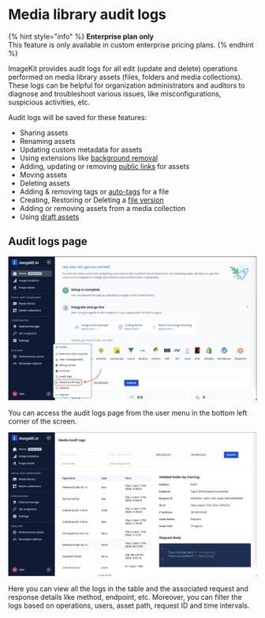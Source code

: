 # Media library audit logs

{% hint style="info" %}
**Enterprise plan only**\
This feature is only available in custom enterprise pricing plans.
{% endhint %}

ImageKit provides audit logs for all edit (update and delete) operations performed on media library assets (files, folders and media collections).
These logs can be helpful for organization administrators and auditors to diagnose and troubleshoot various issues, like misconfigurations, suspicious activities, etc.

Audit logs will be saved for these features:

- Sharing assets
- Renaming assets
- Updating custom metadata for assets
- Using extensions like [background removal](../extensions/overview/background-removal.md)
- Adding, updating or removing [public links](../collaboration-and-sharing/public-shareable-links.md) for assets
- Moving assets
- Deleting assets
- Adding & removing tags or [auto-tags](../extensions/overview/ai-based-auto-tagging.md) for a file
- Creating, Restoring or Deleting a [file version](../media-library/overview/asset-versioning.md)
- Adding or removing assets from a media collection
- Using [draft assets](../media-library/overview/draft-assets.md)

## Audit logs page

![Media Audit logs option in user menu](../.gitbook/assets/media-lib-audit-logs-in-menu.png)

You can access the audit logs page from the user menu in the bottom left corner of the screen.

![Media Audit logs section](../.gitbook/assets/media-lib-audit-logs-screen.png)

Here you can view all the logs in the table and the associated request and response details like method, endpoint, etc. Moreover, you can filter the logs based on operations, users, asset path, request ID and time intervals.
